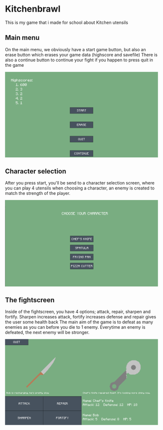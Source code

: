 # Kitchenbrawl

This is my game that i made for school about Kitchen utensils

## Main menu

On the main menu, we obviously have a start game button, but also an erase button which erases your game data (highscore and savefile)
There is also a continue button to continue your fight if you happen to press quit in the game

![](readme_assets/main-menu.png)



## Character selection
After you press start, you'll be send to a character selection screen, where you can play 4 utensils
when choosing a character, an enemy is created to match the strength of the player.

![](readme_assets/character-selection.png)



## The fightscreen
Inside of the fightscreen, you have 4 options; attack, repair, sharpen and fortify. Sharpen increases attack, fortify increases defense and repair gives the user some health back
The main aim of the game is to defeat as many enemies as you can before you die to 1 enemy. Everytime an enemy is defeated, the next enemy will be stronger. 

![](readme_assets/fight-screen.png)


